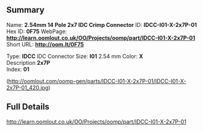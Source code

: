 

 ## Summary
Name: __2.54mm 14 Pole 2x7 IDC Crimp Connector__
ID: __IDCC-I01-X-2x7P-01__
Hex ID: __0F75__
WebPage: __http://learn.oomlout.co.uk/OO/Projects/oomp/part/IDCC-I01-X-2x7P-01__
Short URL: __http://oom.lt/0F75__

Type: __IDCC__ IDC Connector 
Size: __I01__ 2.54 mm 
Color: __X__  
Description __2x7P__  
Index: __01__


(http://oomlout.com/oomp-gen/parts/IDCC-I01-X-2x7P-01/IDCC-I01-X-2x7P-01_420.jpg)


 ## Full Details
 http://learn.oomlout.co.uk/OO/Projects/oomp/part/IDCC-I01-X-2x7P-01














